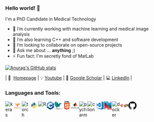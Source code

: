 ### Hello world! 👋

I'm a PhD Candidate in Medical Technology
- 🔭 I’m currently working with machine learning and medical image analysis
- 🌱 I’m also learning C++ and software development
- 👯 I’m looking to collaborate on open-source projects
- 💬 Ask me about ... **anything** ;)
- ⚡ Fun fact: I'm secretly fond of MatLab

[![Anurag's GitHub stats](https://github-readme-stats.vercel.app/api?username=anuraghazra)](https://github.com/anuraghazra/github-readme-stats)

|&nbsp;🏡 &nbsp;[Homepage](https://github.com/andreped)&nbsp;|&nbsp;:bulb:&nbsp;[Youtube](https://www.youtube.com/channel/UC4GM2KW54-vEZ0M1kH5-oig)&nbsp;|&nbsp;:link:&nbsp;[Google Scholar](https://scholar.google.com/citations?user=U20zUHQAAAAJ&hl=no&oi=sra)&nbsp;|&nbsp;:computer:&nbsp;[LinkedIn](https://www.linkedin.com/in/andr%C3%A9-pedersen-7166a4162/)&nbsp;|

### Languages and Tools:

<img align="left" alt="keras" width="26px" src="https://upload.wikimedia.org/wikipedia/commons/thumb/a/ae/Keras_logo.svg/1200px-Keras_logo.svg.png" />
<img align="left" alt="tensorflow" width="26px" src="https://raw.githubusercontent.com/github/explore/80688e429a7d4ef2fca1e82350fe8e3517d3494d/topics/tensorflow/tensorflow.png" />
<img align="left" alt="torch" width="26px" src="https://pytorch.org/assets/images/pytorch-logo.png" />
<img align="left" alt="python" width="26px" src="https://raw.githubusercontent.com/github/explore/80688e429a7d4ef2fca1e82350fe8e3517d3494d/topics/python/python.png" />
<img align="left" alt="R" width="26px" src="https://raw.githubusercontent.com/jmnote/z-icons/master/svg/r.svg" />
<img align="left" alt="Cpp" width="26px" src="https://github.com/devicons/devicon/blob/master/icons/cplusplus/cplusplus-original.svg" />
<img align="left" alt="latex" width="26px" src="https://raw.githubusercontent.com/github/explore/80688e429a7d4ef2fca1e82350fe8e3517d3494d/topics/latex/latex.png" />
<img align="left" alt="HTML5" width="26px" src="https://raw.githubusercontent.com/github/explore/80688e429a7d4ef2fca1e82350fe8e3517d3494d/topics/html/html.png" />
<img align="left" alt="matlab" width="26px" src="https://raw.githubusercontent.com/github/explore/80688e429a7d4ef2fca1e82350fe8e3517d3494d/topics/matlab/matlab.png" />
<img align="left" alt="pycharm" width="26px" src="https://upload.wikimedia.org/wikipedia/commons/thumb/1/1d/PyCharm_Icon.svg/768px-PyCharm_Icon.svg.png" />
<img align="left" alt="clion" width="26px" src="https://resources.jetbrains.com/storage/products/clion/img/meta/clion_logo_300x300.png" />
<img align="left" alt="Visual Studio Code" width="26px" src="https://raw.githubusercontent.com/github/explore/80688e429a7d4ef2fca1e82350fe8e3517d3494d/topics/visual-studio-code/visual-studio-code.png" />
<img align="left" alt="nsis" width="26px" src="https://raw.githubusercontent.com/idleberg/nsis-logo/master/preview.png" />
<img align="left" alt="docker" width="26px" src="https://cdn4.iconfinder.com/data/icons/logos-and-brands/512/97_Docker_logo_logos-512.png" />
<img align="left" alt="Git" width="26px" src="https://raw.githubusercontent.com/github/explore/80688e429a7d4ef2fca1e82350fe8e3517d3494d/topics/git/git.png" />
<img align="left" alt="GitHub" width="26px" src="https://raw.githubusercontent.com/github/explore/78df643247d429f6cc873026c0622819ad797942/topics/github/github.png" />


<br />
<br />

<!--

![Github Stats Card](https://github-readme-stats.vercel.app/api?username=andreped&count_private=true&show_icons=true&theme=react)

![Compact Top Languages Card](https://github-readme-stats.vercel.app/api/top-langs/?username=andreped&layout=compact&count_private=true&theme=react&hide)

[![Top Langs](https://github-readme-stats.vercel.app/api/top-langs/?username=andreped&layout=compact&hide=HLSL,ShaderLab&langs_count=12)](https://github.com/anuraghazra/github-readme-stats)

**andreped/andreped** is a ✨ _special_ ✨ repository because its `README.md` (this file) appears on your GitHub profile.

Here are some ideas to get you started:

- 🔭 I’m currently working on ...
- 🌱 I’m currently learning ...
- 👯 I’m looking to collaborate on ...
- 🤔 I’m looking for help with ...
- 💬 Ask me about ...
- 📫 How to reach me: ...
- 😄 Pronouns: ...
- ⚡ Fun fact: ...
-->

